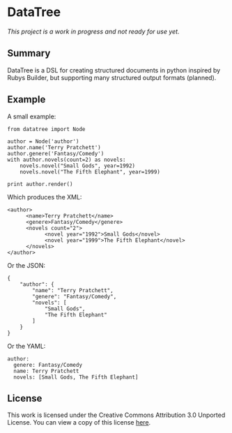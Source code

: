 DataTree
========

_This project is a work in progress and not ready for use yet._

Summary
-------
DataTree is a DSL for creating structured documents in python inspired by Rubys 
Builder, but supporting many structured output formats (planned).

Example
-------
A small example: 

	from datatree import Node

    author = Node('author')
    author.name('Terry Pratchett')
    author.genere('Fantasy/Comedy')
    with author.novels(count=2) as novels:
        novels.novel("Small Gods", year=1992) 
        novels.novel("The Fifth Elephant", year=1999)

    print author.render() 

Which produces the XML:

    <author>
          <name>Terry Pratchett</name>
          <genere>Fantasy/Comedy</genere>
          <novels count="2">
                <novel year="1992">Small Gods</novel>
                <novel year="1999">The Fifth Elephant</novel>
          </novels>
    </author>

Or the JSON:

    {
        "author": {
            "name": "Terry Pratchett", 
            "genere": "Fantasy/Comedy", 
            "novels": [
                "Small Gods", 
                "The Fifth Elephant"
            ]
        }
    }

Or the YAML:

    author:
      genere: Fantasy/Comedy
      name: Terry Pratchett
      novels: [Small Gods, The Fifth Elephant]


License
-------
This work is licensed under the Creative Commons Attribution 3.0 Unported 
License. You can view a copy of this license [here][license].

[license]: http://creativecommons.org/licenses/by/3.0/ "Creative Commons Attribution 3.0 Unported License"